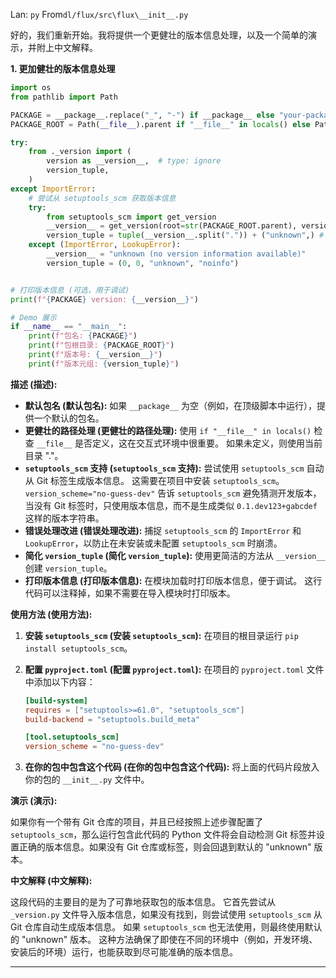 Lan: `py` From`dl/flux/src\flux\__init__.py`

好的，我们重新开始。我将提供一个更健壮的版本信息处理，以及一个简单的演示，并附上中文解释。

**1. 更加健壮的版本信息处理**

```python
import os
from pathlib import Path

PACKAGE = __package__.replace("_", "-") if __package__ else "your-package-name" # 如果__package__为空，提供一个默认值
PACKAGE_ROOT = Path(__file__).parent if "__file__" in locals() else Path(".") #  如果在交互式环境中，__file__ 可能未定义

try:
    from ._version import (
        version as __version__,  # type: ignore
        version_tuple,
    )
except ImportError:
    # 尝试从 setuptools_scm 获取版本信息
    try:
        from setuptools_scm import get_version
        __version__ = get_version(root=str(PACKAGE_ROOT.parent), version_scheme="no-guess-dev")
        version_tuple = tuple(__version__.split(".")) + ("unknown",) # 简化 version_tuple 创建
    except (ImportError, LookupError):
        __version__ = "unknown (no version information available)"
        version_tuple = (0, 0, "unknown", "noinfo")


# 打印版本信息 (可选，用于调试)
print(f"{PACKAGE} version: {__version__}")

# Demo 展示
if __name__ == "__main__":
    print(f"包名: {PACKAGE}")
    print(f"包根目录: {PACKAGE_ROOT}")
    print(f"版本号: {__version__}")
    print(f"版本元组: {version_tuple}")
```

**描述 (描述):**

*   **默认包名 (默认包名):** 如果 `__package__` 为空（例如，在顶级脚本中运行），提供一个默认的包名。
*   **更健壮的路径处理 (更健壮的路径处理):** 使用 `if "__file__" in locals()` 检查 `__file__` 是否定义，这在交互式环境中很重要。 如果未定义，则使用当前目录 "."。
*   **`setuptools_scm` 支持 (`setuptools_scm` 支持):** 尝试使用 `setuptools_scm` 自动从 Git 标签生成版本信息。 这需要在项目中安装 `setuptools_scm`。  `version_scheme="no-guess-dev"` 告诉 `setuptools_scm` 避免猜测开发版本，当没有 Git 标签时，只使用版本信息，而不是生成类似 `0.1.dev123+gabcdef` 这样的版本字符串。
*   **错误处理改进 (错误处理改进):** 捕捉 `setuptools_scm` 的 `ImportError` 和 `LookupError`，以防止在未安装或未配置 `setuptools_scm` 时崩溃。
*   **简化 `version_tuple` (简化 `version_tuple`):** 使用更简洁的方法从 `__version__` 创建 `version_tuple`。
*   **打印版本信息 (打印版本信息):**  在模块加载时打印版本信息，便于调试。  这行代码可以注释掉，如果不需要在导入模块时打印版本。

**使用方法 (使用方法):**

1.  **安装 `setuptools_scm` (安装 `setuptools_scm`):**  在项目的根目录运行 `pip install setuptools_scm`。
2.  **配置 `pyproject.toml` (配置 `pyproject.toml`):** 在项目的 `pyproject.toml` 文件中添加以下内容：

    ```toml
    [build-system]
    requires = ["setuptools>=61.0", "setuptools_scm"]
    build-backend = "setuptools.build_meta"

    [tool.setuptools_scm]
    version_scheme = "no-guess-dev"
    ```

3.  **在你的包中包含这个代码 (在你的包中包含这个代码):** 将上面的代码片段放入你的包的 `__init__.py` 文件中。

**演示 (演示):**

如果你有一个带有 Git 仓库的项目，并且已经按照上述步骤配置了 `setuptools_scm`，那么运行包含此代码的 Python 文件将会自动检测 Git 标签并设置正确的版本信息。如果没有 Git 仓库或标签，则会回退到默认的 "unknown" 版本。

**中文解释 (中文解释):**

这段代码的主要目的是为了可靠地获取包的版本信息。 它首先尝试从 `_version.py` 文件导入版本信息，如果没有找到，则尝试使用 `setuptools_scm` 从 Git 仓库自动生成版本信息。 如果 `setuptools_scm` 也无法使用，则最终使用默认的 "unknown" 版本。  这种方法确保了即使在不同的环境中（例如，开发环境、安装后的环境）运行，也能获取到尽可能准确的版本信息。

---
